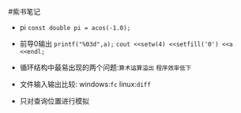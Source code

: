 #紫书笔记

- pi `const double pi = acos(-1.0);`
- 前导0输出 `printf("%03d",a);` `cout <<setw(4) <<setfill('0') <<a <<endl;`


- 循环结构中最易出现的两个问题:`算术运算溢出` `程序效率低下`
- 文件输入输出比较: windows:`fc` linux:`diff`
- 只对查询位置进行模拟
